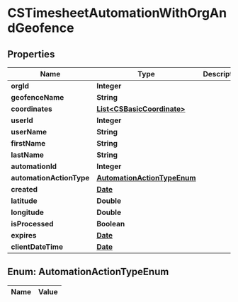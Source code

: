 
# CSTimesheetAutomationWithOrgAndGeofence

## Properties
Name | Type | Description | Notes
------------ | ------------- | ------------- | -------------
**orgId** | **Integer** |  |  [optional]
**geofenceName** | **String** |  |  [optional]
**coordinates** | [**List&lt;CSBasicCoordinate&gt;**](CSBasicCoordinate.md) |  |  [optional]
**userId** | **Integer** |  |  [optional]
**userName** | **String** |  |  [optional]
**firstName** | **String** |  |  [optional]
**lastName** | **String** |  |  [optional]
**automationId** | **Integer** |  |  [optional]
**automationActionType** | [**AutomationActionTypeEnum**](#AutomationActionTypeEnum) |  |  [optional]
**created** | [**Date**](Date.md) |  |  [optional]
**latitude** | **Double** |  |  [optional]
**longitude** | **Double** |  |  [optional]
**isProcessed** | **Boolean** |  |  [optional]
**expires** | [**Date**](Date.md) |  |  [optional]
**clientDateTime** | [**Date**](Date.md) |  |  [optional]


<a name="AutomationActionTypeEnum"></a>
## Enum: AutomationActionTypeEnum
Name | Value
---- | -----



